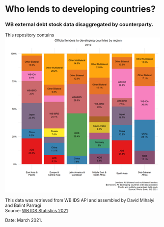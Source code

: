 # Who lends to developing countries? 
### WB external debt stock data disaggregated by counterparty.

This repository contains
![IDS by region](plots/plot_IDS_region.png)


This data was retrieved from WB IDS API and assembled by David Mihalyi and Balint Parragi		
Source: [WB IDS Statistics 2021](https://datatopics.worldbank.org/debt/ids/)
		
Date: March 2021.		
